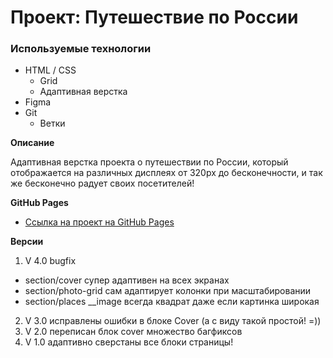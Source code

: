 # Проект: Путешествие по России

### Используемые технологии
* HTML / CSS
  * Grid
  * Адаптивная верстка
* Figma
* Git
  * Ветки


**Описание**

Адаптивная верстка проекта о путешествии по России, который отображается на различных дисплеях от 320px до бесконечности, и так же бесконечно радует своих посетителей!


**GitHub Pages**

* [Ссылка на проект на GitHub Pages](https://mikeloangel.github.io/russian-travel/index.html)

**Версии**

1. V 4.0 bugfix
  * section/cover супер адаптивен на всех экранах
  * section/photo-grid сам адаптирует колонки при масштабировании
  * section/places __image всегда квадрат даже если картинка широкая
2. V 3.0 исправлены ошибки в блоке Cover (а с виду такой простой! =))
3. V 2.0 переписан блок cover множество багфиксов
4. V 1.0 адаптивно сверстаны все блоки страницы!
